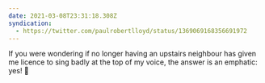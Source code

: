 ```yaml
---
date: 2021-03-08T23:31:18.308Z
syndication:
  - https://twitter.com/paulrobertlloyd/status/1369069168356691972
---
```

If you were wondering if no longer having an upstairs neighbour has given me licence to sing badly at the top of my voice, the answer is an emphatic: yes! 🙉
